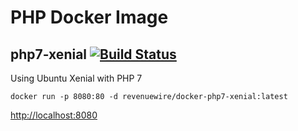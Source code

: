 # PHP Docker Image

## php7-xenial [![Build Status](https://travis-ci.org/revenuewire/docker-php-app.svg?branch=php7-xenial)](https://travis-ci.org/revenuewire/docker-php-app)
Using Ubuntu Xenial with PHP 7
```
docker run -p 8080:80 -d revenuewire/docker-php7-xenial:latest
```
[http://localhost:8080](http://localhost:8080)